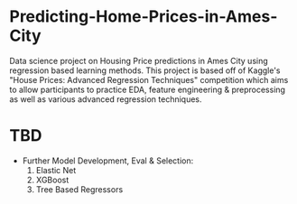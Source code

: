 # Predicting-Home-Prices-in-Ames-City
Data science project on Housing Price predictions in Ames City using regression based learning methods. This project is based off of Kaggle's "House Prices: Advanced Regression Techniques" competition which aims to allow participants to practice EDA, feature engineering &amp; preprocessing as well as various advanced regression techniques.

# TBD
- Further Model Development, Eval & Selection:
  1) Elastic Net
  2) XGBoost
  3) Tree Based Regressors
